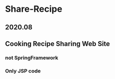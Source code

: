 # Share-Recipe

## 2020.08
## Cooking Recipe Sharing Web Site
### not SpringFramework
### Only JSP code

### 
